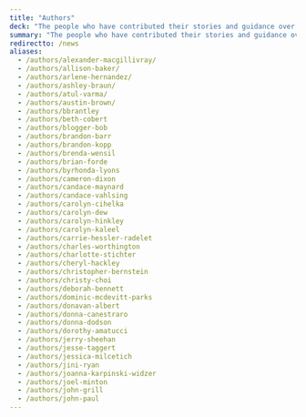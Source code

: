 ```yaml
---
title: "Authors"
deck: "The people who have contributed their stories and guidance over the years."
summary: "The people who have contributed their stories and guidance over the years."
redirectto: /news
aliases: 
  - /authors/alexander-macgillivray/
  - /authors/allison-baker/
  - /authors/arlene-hernandez/
  - /authors/ashley-braun/
  - /authors/atul-varma/
  - /authors/austin-brown/
  - /authors/bbrantley
  - /authors/beth-cobert
  - /authors/blogger-bob
  - /authors/brandon-barr
  - /authors/brandon-kopp
  - /authors/brenda-wensil
  - /authors/brian-forde
  - /authors/byrhonda-lyons
  - /authors/cameron-dixon
  - /authors/candace-maynard
  - /authors/candace-vahlsing
  - /authors/carolyn-cihelka
  - /authors/carolyn-dew
  - /authors/carolyn-hinkley
  - /authors/carolyn-kaleel
  - /authors/carrie-hessler-radelet
  - /authors/charles-worthington
  - /authors/charlotte-stichter
  - /authors/cheryl-hackley
  - /authors/christopher-bernstein
  - /authors/christy-choi 
  - /authors/deborah-bennett
  - /authors/dominic-mcdevitt-parks
  - /authors/donavan-albert
  - /authors/donna-canestraro
  - /authors/donna-dodson
  - /authors/dorothy-amatucci
  - /authors/jerry-sheehan
  - /authors/jesse-taggert
  - /authors/jessica-milcetich
  - /authors/jini-ryan
  - /authors/joanna-karpinski-widzer
  - /authors/joel-minton
  - /authors/john-grill
  - /authors/john-paul
---
```

